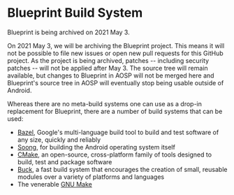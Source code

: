 Blueprint Build System
======================

Blueprint is being archived on 2021 May 3.

On 2021 May 3, we will be archiving the Blueprint project. This means it will
not be possible to file new issues or open new pull requests for this GitHub
project. As the project is being archived, patches -- including security
patches -- will not be applied after May 3. The source tree will remain
available, but changes to Blueprint in AOSP will not be merged here and
Blueprint's source tree in AOSP will eventually stop being usable outside of
Android.

Whereas there are no meta-build systems one can use as a drop-in replacement for
Blueprint, there are a number of build systems that can be used:

* [Bazel](https://bazel.build), Google's multi-language build tool to build and
  test software of any size, quickly and reliably
* [Soong](https://source.android.com/setup/build), for building the Android
  operating system itself
* [CMake](https://cmake.org), an open-source, cross-platform family of tools
  designed to build, test and package software
* [Buck](https://buck.build), a fast build system that encourages the creation
  of small, reusable modules over a variety of platforms and languages
* The venerable [GNU Make](https://www.gnu.org/software/make/)
